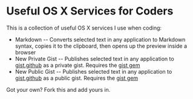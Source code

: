 # Useful OS X Services for Coders

This is a collection of useful OS X services I use when coding:

* Markdown -- Converts selected text in any application to Markdown syntax, copies it to the clipboard, then opens up the preview inside a browser
* New Private Gist -- Publishes selected text in any application to [gist.github](https://gist.github.com) as a private gist. Requires the [gist gem](https://github.com/defunkt/gist)
* New Public Gist -- Publishes selected text in any application to [gist.github](https://gist.github.com) as a public gist. Requires the [gist gem](https://github.com/defunkt/gist)

Got your own? Fork this and add yours in.
